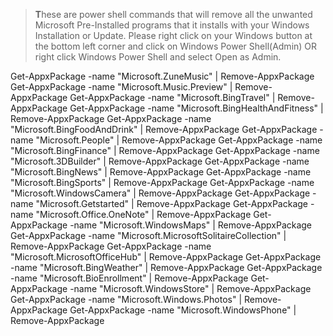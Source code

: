 > **T**hese are power shell commands that will remove all the unwanted Microsoft Pre-Installed programs that it installs with your Windows Installation or Update. Please right click on your Windows button at the bottom left corner and click on Windows Power Shell(Admin) OR right click Windows Power Shell and select Open as Admin.

Get-AppxPackage -name "Microsoft.ZuneMusic" | Remove-AppxPackage 
Get-AppxPackage -name "Microsoft.Music.Preview" | Remove-AppxPackage 
Get-AppxPackage -name "Microsoft.BingTravel" | Remove-AppxPackage 
Get-AppxPackage -name "Microsoft.BingHealthAndFitness" | Remove-AppxPackage 
Get-AppxPackage -name "Microsoft.BingFoodAndDrink" | Remove-AppxPackage 
Get-AppxPackage -name "Microsoft.People" | Remove-AppxPackage 
Get-AppxPackage -name "Microsoft.BingFinance" | Remove-AppxPackage 
Get-AppxPackage -name "Microsoft.3DBuilder" | Remove-AppxPackage 
Get-AppxPackage -name "Microsoft.BingNews" | Remove-AppxPackage 
Get-AppxPackage -name "Microsoft.BingSports" | Remove-AppxPackage 
Get-AppxPackage -name "Microsoft.WindowsCamera" | Remove-AppxPackage 
Get-AppxPackage -name "Microsoft.Getstarted" | Remove-AppxPackage 
Get-AppxPackage -name "Microsoft.Office.OneNote" | Remove-AppxPackage 
Get-AppxPackage -name "Microsoft.WindowsMaps" | Remove-AppxPackage 
Get-AppxPackage -name "Microsoft.MicrosoftSolitaireCollection" | Remove-AppxPackage 
Get-AppxPackage -name "Microsoft.MicrosoftOfficeHub" | Remove-AppxPackage 
Get-AppxPackage -name "Microsoft.BingWeather" | Remove-AppxPackage 
Get-AppxPackage -name "Microsoft.BioEnrollment" | Remove-AppxPackage 
Get-AppxPackage -name "Microsoft.WindowsStore" | Remove-AppxPackage 
Get-AppxPackage -name "Microsoft.Windows.Photos" | Remove-AppxPackage 
Get-AppxPackage -name "Microsoft.WindowsPhone" | Remove-AppxPackage 